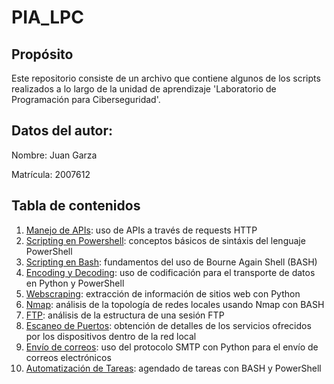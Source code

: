 # PIA_LPC

## Propósito
Este repositorio consiste de un archivo que contiene algunos de los scripts realizados a lo largo de la unidad de aprendizaje 'Laboratorio de Programación para Ciberseguridad'.

## Datos del autor:
Nombre: Juan Garza

Matrícula: 2007612

## Tabla de contenidos
1. [Manejo de APIs](./1_Manejo_APIS/): uso de APIs a través de requests HTTP
2. [Scripting en Powershell](./2_Scripting_PowerShell/): conceptos básicos de sintáxis del lenguaje PowerShell
3. [Scripting en Bash](./3_Scripting_Bash/): fundamentos del uso de Bourne Again Shell (BASH)
4. [Encoding y Decoding](./4_Encoding_Decoding/): uso de codificación para el transporte de datos en Python y PowerShell
5. [Webscraping](./5_Webscraping/): extracción de información de sitios web con Python
6. [Nmap](./6_Nmap/): análisis de la topología de redes locales usando Nmap con BASH
7. [FTP](./7_FTP/): análisis de la estructura de una sesión FTP
8. [Escaneo de Puertos](./8_Escaneo_Puertos/): obtención de detalles de los servicios ofrecidos por los dispositivos dentro de la red local
9. [Envío de correos](./9_Envio_Correos/): uso del protocolo SMTP con Python para el envío de correos electrónicos
10. [Automatización de Tareas](./10_Automatizacion_Tareas/): agendado de tareas con BASH y PowerShell